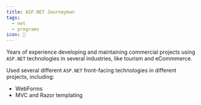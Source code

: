 ```yaml
---
title: ASP.NET Journeyman
tags:
  - net
  - programs
icon: 💼
---
```

Years of experience developing and maintaining commercial projects using `ASP.NET` technologies in several industries, like tourism and eCommmerce.

Used several different `ASP.NET` front-facing technologies in different projects, including:

- WebForms
- MVC and Razor templating